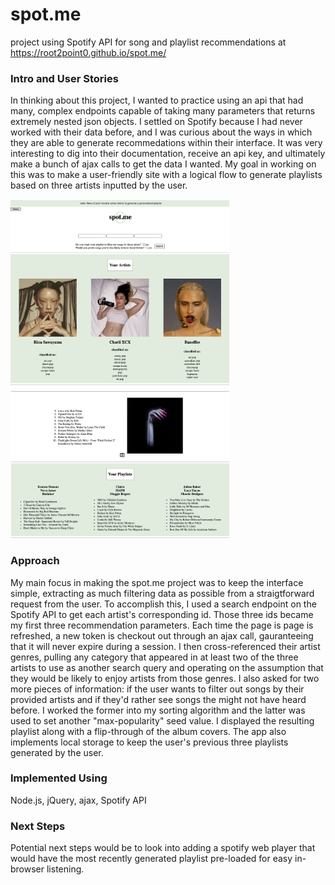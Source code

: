 # spot.me

project using Spotify API for song and playlist recommendations at
https://root2point0.github.io/spot.me/

### Intro and User Stories
In thinking about this project, I wanted to practice using an api that had many, complex endpoints capable of taking many parameters that returns extremely nested json objects. I settled on Spotify because I had never worked with their data before, and I was curious about the ways in which they are able to generate recommedations within their interface. It was very interesting to dig into their documentation, receive an api key, and ultimately make a bunch of ajax calls to get the data I wanted. My goal in working on this was to make a user-friendly site with a logical flow to generate playlists based on three artists inputted by the user.

<img src="/pics/spotme1.png" width="350" /> <img src="/pics/spotme2.png" width="350"/>

### Approach
My main focus in making the spot.me project was to keep the interface simple, extracting as much filtering data as possible from a straigtforward request from the user. To accomplish this, I used a search endpoint on the Spotify API to get each artist's corresponding id. Those three ids became my first three recommendation parameters. Each time the page is page is refreshed, a new token is checkout out through an ajax call, gauranteeing that it will never expire during a session. I then cross-referenced their artist genres, pulling any category that appeared in at least two of the three artists to use as another search query and operating on the assumption that they would be likely to enjoy artists from those genres. I also asked for two more pieces of information: if the user wants to filter out songs by their provided artists and if they'd rather see songs the might not have heard before. I worked the former into my sorting algorithm and the latter was used to set another "max-popularity" seed value. I displayed the resulting playlist along with a flip-through of the album covers. The app also implements local storage to keep the user's previous three playlists generated by the user.

### Implemented Using
Node.js, jQuery, ajax, Spotify API

### Next Steps
Potential next steps would be to look into adding a spotify web player that would have the most recently generated playlist pre-loaded for easy in-browser listening.
